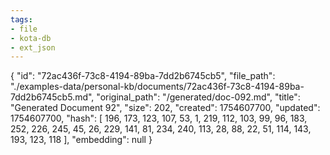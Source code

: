```yaml
---
tags:
- file
- kota-db
- ext_json
---
```

{
  "id": "72ac436f-73c8-4194-89ba-7dd2b6745cb5",
  "file_path": "./examples-data/personal-kb/documents/72ac436f-73c8-4194-89ba-7dd2b6745cb5.md",
  "original_path": "/generated/doc-092.md",
  "title": "Generated Document 92",
  "size": 202,
  "created": 1754607700,
  "updated": 1754607700,
  "hash": [
    196,
    173,
    123,
    107,
    53,
    1,
    219,
    112,
    103,
    99,
    96,
    183,
    252,
    226,
    245,
    45,
    26,
    229,
    141,
    81,
    234,
    240,
    113,
    28,
    88,
    22,
    51,
    114,
    143,
    193,
    123,
    118
  ],
  "embedding": null
}